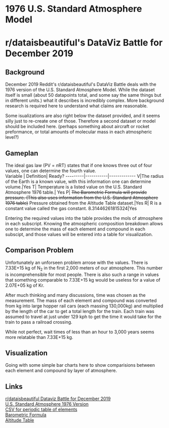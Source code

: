 # 1976 U.S. Standard Atmosphere Model
# r/dataisbeautiful's DataViz Battle for December 2019

## Background
December 2019 Reddit's r/dataisbeautiful's DataViz Battle deals with the 1976 version of the U.S. Standard Atmosphere Model. While the dataset itself is small (about 50 datapoints total, and some say the same things but in different units.) what it describes is incredibly complex. More background research is required here to understand what claims are reasonable. 

Some isualizations are also right below the dataset provided, and it seems silly just to re-create one of those. Therefore a second dataset or model should be included here. (perhaps something about aircraft or rocket preformance, or total amounts of molecular mass in each atmospheric level?) 

## Gameplan
The ideal gas law (PV = *n*RT) states that if one knows three out of four values, one can determine the fourth value.  
Variable | Definition| Ready?
---------|-----------|-------------
V|The radius of the Earth is a known value, with this information one can determine volume.|Yes
T| Temperature is a listed value on the U.S. Standard Atmosphere 1976 table.| Yes
P| ~~The Barometric Formula will provide pressure. (This also uses information from the U.S. Standard Atmosphere 1976 table)~~  Pressure obtained from the Altitude Table dataset.|Yes
R| R is a constant value called the gas constant. 8.31446261815324|Yes

Entering the required values into the table provides the mols of atmosphere in each subscript. Knowing the atmospheric composition breakdown allows one to determine the mass of each element and compound in each subscipt, and those values will be entered into a table for visualization.

## Comparison Problem
Unfortunately an unforseen problem arrose with the values. There is 7.33E+15 kg of N<sub>2</sub> in the first 2,000 meters of our atmosphere. This number is incomprehensible for most people. There is also such a range in values that something comparable to 7.33E+15 kg would be useless for a value of 2.07E+05 kg of Kr.

After much thinking and many discussions, time was chosen as the measurement. The mass of each element and compound was converted from kg into large hopper rail cars (each massing 130,000kg) and multiplied by the length of the car to get a total length for the train. Each train was assumed to travel at just under 129 kph to get the time it would take for the train to pass a railroad crossing.

While not perfect, wait times of less than an hour to 3,000 years seems more relatable than 7.33E+15 kg.

## Visualization
Going with some simple bar charts here to show comparisions between each element and compound by layer of atmosphere.


## Links
[r/dataisbeautiful Dataviz Battle for December 2019](https://www.reddit.com/r/dataisbeautiful/comments/e7squa/battle_dataviz_battle_for_the_month_of_december/)  
[U.S. Standard Atmosphere 1976 Version](https://en.wikipedia.org/wiki/U.S._Standard_Atmosphere#1976_version)  
[CSV for periodic table of elements](https://gist.github.com/GoodmanSciences/c2dd862cd38f21b0ad36b8f96b4bf1ee)  
[Barometric Formula](https://en.wikipedia.org/wiki/Barometric_formula)  
[Altitude Table](http://www.pdas.com/atmosTable1SI.html)
